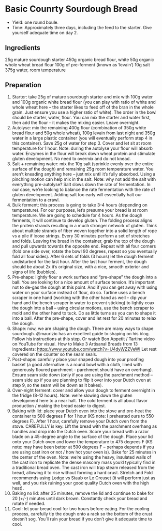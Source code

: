 Basic Counrty Sourdough Bread
=============================
<!--- https://www.reddit.com/r/Sourdough/comments/fzvfi5/yesterday_was_my_first_attempt_at_sourdough_look/ --->

* Yield: one round boule.
* Time: Approximately three days, including the feed to the starter. Give yourself adequate time on day 2.

Ingredients
-----------

25g mature sourdough starter
450g organic bread flour, white
50g organic whole wheat bread flour
100g of pre-ferment (known as ‘levain’)
10g salt
375g water, room temperature

Preparation
-----------

1. Starter: take 25g of mature sourdough starter and mix with 100g water and 100g organic white bread flour (you can play with ratio of white and whole wheat here – the starter likes to feed off of the bran in the whole grain. Just ensure you use a higher ratio of white). The order in the bowl should be starter, water, flour. You can mix the starter and water first, then add the flour – it makes the mixing easier. Leave overnight.
2. Autolyse: mix the remaining 400g flour (combination of 350g white bread flour and 50g whole wheat), 100g levain from last night and 350g water in a large plastic container (you will eventually perform step 4 in this container). Save 25g of water for step 3. Cover and let sit at room temperature for 1 hour. Note: during the autolyse your flour will absorb water. Enzymes in the flour will break down wheat protein and stimulate gluten development. No need to overmix and do not knead.
3. Salt + remaining water: mix the 10g salt (sprinkle evenly over the entire surface of the dough) and remaining 25g room temperature water. You aren’t kneading anything here – just mix until it’s fully absorbed. Using a pinching motion can help mix in the salt. Note: why not add the salt with everything pre-autolyse? Salt slows down the rate of fermentation. In our case, we’re looking to balance the rate fermentation with the rate of gluten development. Adding salt too early will essentially halt our fermentation to a crawl.
4. Bulk ferment: this process is going to take 3-4 hours (depending on temperature). For our purposes, let’s presume your bread is at room temperature. We are going to schedule for 4 hours. As the dough ferments, it will continue to develop gluten. The folding process aligns the protein strands resulting in a much stronger network of gluten. Think about multiple strands of fiber woven together into a solid length of rope vs a pile if loose strings. Every 30 minutes perform a set of stretches and folds. Leaving the bread in the container, grab the top of the dough and pull upwards towards the opposite end. Repeat with all four corners (fold one side over, rotate the bowl 90 degrees, repeat so you eventually fold all four sides). After 6 sets of folds (3 hours) let the dough ferment undisturbed for the last hour. After the last hour ferment, the dough should be about 2x it’s original size, with a nice, smooth exterior and signs of life (bubbles).
5. Pre-shape: lightly flour a work surface and “pre-shape” the dough into a ball. You are looking for a nice amount of surface tension. It’s important not to de-gas the dough at this point. And if you can get away with using water on your surface instead of flour, do so. Tartine uses a bench scraper in one hand (working with the other hand as well – dip your hand and the bench scraper in water to prevent sticking) to lightly coax the dough into a ball – using circular motions, use the bench scraper to mold and the other hand to tuck. Do as little turns as you can to shape it into a ball. After the pre-shape, cover and let rest for 20 minutes to relax the dough.
6. Shape: now, we are shaping the dough. There are many ways to shape sourdough. @maurizio has an excellent guide to shaping on his blog. Follow his instructions at this step. Or watch Bon Appetit / Tartine video on YouTube for visual. How to Make 3 Artisanal Breads from 13 Ingredients: https://www.youtube.com/watch?v=U4dyWZZVeWI Let rest covered on the counter so the seam seals.
7. Post-shape: carefully place your shaped dough into your proofing basket (a good alternative is a round bowl with a cloth, lined with generously floured parchment – parchment should have an overhang). Ensure seam side down (only if you are using the parchment method – seam side up if you are planning to flip it over into your Dutch oven at step 9, so the seam will be down as it bakes).
8. Over-night ferment: cover and allow your dough to ferment overnight in the fridge (8-12 hours). Note: we’re slowing down the gluten development here to a near halt. The cold ferment is all about flavor production / making the bread easier to digest.
9. Baking with lid: place your Dutch oven into the stove and pre-heat the container to 500 degrees F for 1 hour (KS note: I preheated ours to 550 degrees F). After 1 hour, carefully remove your Dutch oven from the stove. CAREFULLY is key. Lift the bread with the parchment overhang as handles and drop into the Dutch oven. Score your bread with a razor blade on a 45-degree angle to the surface of the dough. Place your lid onto your Dutch oven and lower the temperature to 475 degrees F (KS note: may have been better at 500 degrees F – perhaps depends if you are using cast iron or not / how hot your oven is). Bake for 25 minutes in the center of the oven. Note: we’re using the heavy, insulated walls of the cast iron to replicate the dense masonry mass you’d typically find in a traditional bread oven. The cast iron will trap steam released from the bread, allowing it to rise without forming a hard crust. Stretch and Fold recommends using Lodge vs Staub or Le Creuset (it will perform just as well, and you risk ruining your good quality Dutch oven with the high heat).
10. Baking no lid: after 25 minutes, remove the lid and continue to bake for 20 (+/-) minutes until dark brown. Constantly check your bread and rotate if needed.
11. Cool: let your bread cool for two hours before eating. For the cooling process, carefully tip the dough onto a rack so the bottom of the crust doesn’t sog. You’ll ruin your bread if you don’t give it adequate time to cool.